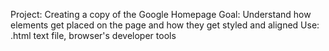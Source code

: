 Project: Creating a copy of the Google Homepage
Goal: Understand how elements get placed on the page and how they get styled and aligned
Use: .html text file, browser's developer tools
